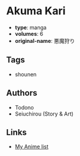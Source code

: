 # Akuma Kari

-   **type**: manga
-   **volumes**: 6
-   **original-name**: 悪魔狩り

## Tags

-   shounen

## Authors

-   Todono
-   Seiuchirou (Story & Art)

## Links

-   [My Anime list](https://myanimelist.net/manga/8060/Akuma_Kari)

